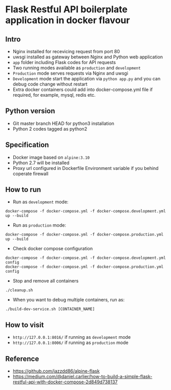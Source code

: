 # Flask Restful API boilerplate application in docker flavour

## Intro
- Nginx installed for recevicing request from port 80
- uwsgi installed as gateway between Nginx and Python web application
- `app` folder including Flask codes for API requests
- Two running modes available as `production` and `development`
- `Production` mode serves requests via Nginx and uwsgi
- `Development` mode start the application via `python app.py` and you can debug code change without restart
- Extra docker containers could add into docker-compose.yml file if required, for example, mysql, redis etc.

## Python version
- Git master branch HEAD for python3 installation
- Python 2 codes tagged as python2

## Specification
- Docker image based on `alpine:3.10`
- Python 2.7 will be installed
- Proxy url configured in Dockerfile Environment variable if you behind coperate firewall

## How to run
- Run as `development` mode:
```
docker-compose -f docker-compose.yml -f docker-compose.development.yml up --build
```
- Run as `production` mode:
```
docker-compose -f docker-compose.yml -f docker-compose.production.yml up --build
```
- Check docker compose configuration
```
docker-compose -f docker-compose.yml -f docker-compose.development.yml config
docker-compose -f docker-compose.yml -f docker-compose.production.yml config
```
- Stop and remove all containers
```
./cleanup.sh
```
- When you want to debug multiple containers, run as:
```
./build-dev-service.sh [CONTAINER_NAME]
```

## How to visit
- `http://127.0.0.1:8016/` if running as `development` mode
- `http://127.0.0.1:8006/` if running as `production` mode
 
## Reference
- https://github.com/jazzdd86/alpine-flask
- https://medium.com/@daniel.carlier/how-to-build-a-simple-flask-restful-api-with-docker-compose-2d849d738137

